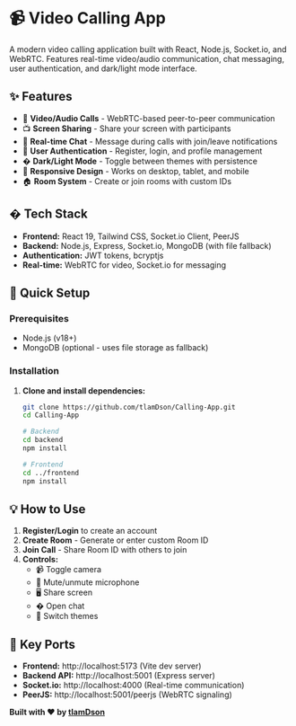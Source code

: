 # 📹 Video Calling App

A modern video calling application built with React, Node.js, Socket.io, and WebRTC. Features real-time video/audio communication, chat messaging, user authentication, and dark/light mode interface.

## ✨ Features

- 🎥 **Video/Audio Calls** - WebRTC-based peer-to-peer communication
- 📺 **Screen Sharing** - Share your screen with participants
- 💬 **Real-time Chat** - Message during calls with join/leave notifications
- 🔐 **User Authentication** - Register, login, and profile management
- � **Dark/Light Mode** - Toggle between themes with persistence
- 📱 **Responsive Design** - Works on desktop, tablet, and mobile
- 🏠 **Room System** - Create or join rooms with custom IDs

## � Tech Stack

- **Frontend:** React 19, Tailwind CSS, Socket.io Client, PeerJS
- **Backend:** Node.js, Express, Socket.io, MongoDB (with file fallback)
- **Authentication:** JWT tokens, bcryptjs
- **Real-time:** WebRTC for video, Socket.io for messaging

## 🚀 Quick Setup

### Prerequisites

- Node.js (v18+)
- MongoDB (optional - uses file storage as fallback)

### Installation

1. **Clone and install dependencies:**

   ```bash
   git clone https://github.com/tlamDson/Calling-App.git
   cd Calling-App

   # Backend
   cd backend
   npm install

   # Frontend
   cd ../frontend
   npm install
   ```

## 💡 How to Use

1. **Register/Login** to create an account
2. **Create Room** - Generate or enter custom Room ID
3. **Join Call** - Share Room ID with others to join
4. **Controls:**
   - 📹 Toggle camera
   - 🎤 Mute/unmute microphone
   - 🖥️ Share screen
   - � Open chat
   - 🌙 Switch themes

## 🔧 Key Ports

- **Frontend:** http://localhost:5173 (Vite dev server)
- **Backend API:** http://localhost:5001 (Express server)
- **Socket.io:** http://localhost:4000 (Real-time communication)
- **PeerJS:** http://localhost:5001/peerjs (WebRTC signaling)

**Built with ❤️ by [tlamDson](https://github.com/tlamDson)**
